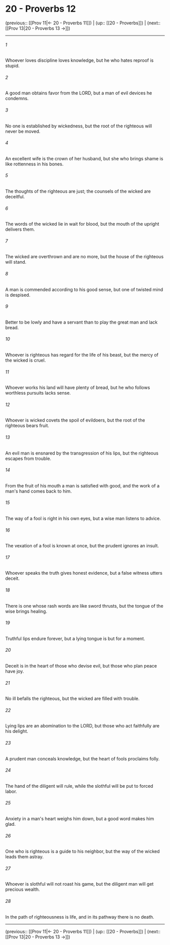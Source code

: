 # 20 - Proverbs 12

(previous:: [[Prov 11|← 20 - Proverbs 11]]) | (up:: [[20 - Proverbs]]) | (next:: [[Prov 13|20 - Proverbs 13 →]])

***


###### 1 
Whoever loves discipline loves knowledge, but he who hates reproof is stupid. 

###### 2 
A good man obtains favor from the LORD, but a man of evil devices he condemns. 

###### 3 
No one is established by wickedness, but the root of the righteous will never be moved. 

###### 4 
An excellent wife is the crown of her husband, but she who brings shame is like rottenness in his bones. 

###### 5 
The thoughts of the righteous are just; the counsels of the wicked are deceitful. 

###### 6 
The words of the wicked lie in wait for blood, but the mouth of the upright delivers them. 

###### 7 
The wicked are overthrown and are no more, but the house of the righteous will stand. 

###### 8 
A man is commended according to his good sense, but one of twisted mind is despised. 

###### 9 
Better to be lowly and have a servant than to play the great man and lack bread. 

###### 10 
Whoever is righteous has regard for the life of his beast, but the mercy of the wicked is cruel. 

###### 11 
Whoever works his land will have plenty of bread, but he who follows worthless pursuits lacks sense. 

###### 12 
Whoever is wicked covets the spoil of evildoers, but the root of the righteous bears fruit. 

###### 13 
An evil man is ensnared by the transgression of his lips, but the righteous escapes from trouble. 

###### 14 
From the fruit of his mouth a man is satisfied with good, and the work of a man's hand comes back to him. 

###### 15 
The way of a fool is right in his own eyes, but a wise man listens to advice. 

###### 16 
The vexation of a fool is known at once, but the prudent ignores an insult. 

###### 17 
Whoever speaks the truth gives honest evidence, but a false witness utters deceit. 

###### 18 
There is one whose rash words are like sword thrusts, but the tongue of the wise brings healing. 

###### 19 
Truthful lips endure forever, but a lying tongue is but for a moment. 

###### 20 
Deceit is in the heart of those who devise evil, but those who plan peace have joy. 

###### 21 
No ill befalls the righteous, but the wicked are filled with trouble. 

###### 22 
Lying lips are an abomination to the LORD, but those who act faithfully are his delight. 

###### 23 
A prudent man conceals knowledge, but the heart of fools proclaims folly. 

###### 24 
The hand of the diligent will rule, while the slothful will be put to forced labor. 

###### 25 
Anxiety in a man's heart weighs him down, but a good word makes him glad. 

###### 26 
One who is righteous is a guide to his neighbor, but the way of the wicked leads them astray. 

###### 27 
Whoever is slothful will not roast his game, but the diligent man will get precious wealth. 

###### 28 
In the path of righteousness is life, and in its pathway there is no death.

***

(previous:: [[Prov 11|← 20 - Proverbs 11]]) | (up:: [[20 - Proverbs]]) | (next:: [[Prov 13|20 - Proverbs 13 →]])

